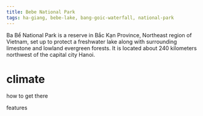 ```yaml
---
title: Bebe National Park
tags: ha-giang, bebe-lake, bang-goic-waterfall, national-park
---
```


Ba Bể National Park is a reserve in Bắc Kạn Province, Northeast region of Vietnam, set up to protect a freshwater lake along with surrounding limestone and lowland evergreen forests. It is located about 240 kilometers northwest of the capital city Hanoi.

# climate

how to get there

features
